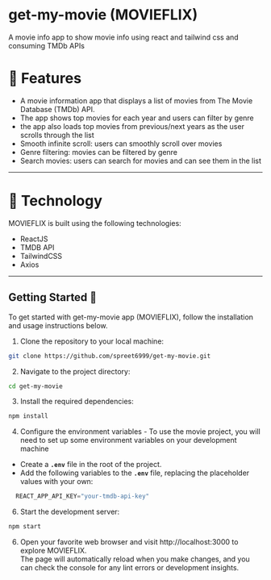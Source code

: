 # get-my-movie (MOVIEFLIX)

A movie info app to show movie info using react and tailwind css and consuming TMDb APIs

# 🍿 Features 

- A movie information app that displays a list of movies from The
Movie Database (TMDb) API. 
- The app shows top movies for each year and users can filter by
genre
- the app also loads top movies from previous/next years as the user scrolls through the
list
- Smooth infinite scroll: users can smoothly scroll over movies
- Genre filtering: movies can be filtered by genre
- Search movies: users can search for movies and can see them in the list

<hr/>

# 🍿 Technology

MOVIEFLIX is built using the following technologies:

- ReactJS
- TMDB API
- TailwindCSS
- Axios

<hr/>

## Getting Started 🚀

To get started with get-my-movie app (MOVIEFLIX), follow the installation and usage instructions below.

1. Clone the repository to your local machine:

```bash
git clone https://github.com/spreet6999/get-my-movie.git
```

2. Navigate to the project directory:

```bash
cd get-my-movie
```

3. Install the required dependencies:

```bash
npm install
```

4. Configure the environment variables - To use the movie project, you will need to set up some environment variables on your development machine
- Create a **`.env`** file in the root of the project.
- Add the following variables to the **`.env`** file, replacing the placeholder values with your own:
```jsx
  REACT_APP_API_KEY="your-tmdb-api-key"
  ```

6. Start the development server:

```bash
npm start
```

6. Open your favorite web browser and visit http://localhost:3000 to explore MOVIEFLIX.\
   The page will automatically reload when you make changes, and you can check the console for any lint errors or development insights.

<br/>
